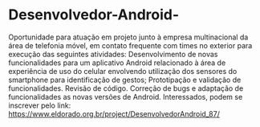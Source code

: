 # Desenvolvedor-Android-
Oportunidade para atuação em projeto junto à empresa multinacional da área de telefonia móvel, em contato frequente com times no exterior para execução das seguintes atividades: Desenvolvimento de novas funcionalidades para um aplicativo Android relacionado à área de experiência de uso do celular envolvendo utilização dos sensores do smartphone para identificação de gestos; Prototipação e validação de funcionalidades. Revisão de código. Correção de bugs e adaptação de funcionalidades as novas versões de Android.
Interessados, podem se inscrever pelo link: https://www.eldorado.org.br/project/DesenvolvedorAndroid_87/ 
